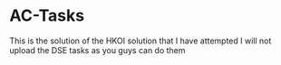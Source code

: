 # AC-Tasks
This is the solution of the HKOI solution that I have attempted 
I will not upload the DSE tasks as you guys can do them
